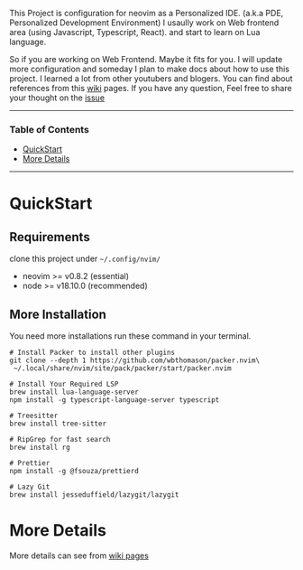 This Project is configuration for neovim as a Personalized IDE. (a.k.a PDE, Personalized Development Environment)
I usaully work on Web frontend area (using Javascript, Typescript, React).
and start to learn on Lua language.

So if you are working on Web Frontend. Maybe it fits for you.
I will update more configuration and someday I plan to make docs about how to use this project.
I learned a lot from other youtubers and blogers.
You can find about references from this [wiki](https://github.com/devstefancho/init.lua/wiki/Reference-for-this-project) pages.
If you have any question, Feel free to share your thought on the [issue](https://github.com/devstefancho/init.lua/issues)

---

### Table of Contents

- [QuickStart](#quickStart)
- [More Details](#more-details)

---

# QuickStart

## Requirements

clone this project under `~/.config/nvim/`

- neovim >= v0.8.2 (essential)
- node >= v18.10.0 (recommended)

## More Installation

You need more installations
run these command in your terminal.

```shell
# Install Packer to install other plugins
git clone --depth 1 https://github.com/wbthomason/packer.nvim\
 ~/.local/share/nvim/site/pack/packer/start/packer.nvim
```

```shell
# Install Your Required LSP
brew install lua-language-server
npm install -g typescript-language-server typescript

# Treesitter
brew install tree-sitter

# RipGrep for fast search
brew install rg

# Prettier
npm install -g @fsouza/prettierd

# Lazy Git
brew install jesseduffield/lazygit/lazygit
```

# More Details

More details can see from [wiki pages](https://github.com/devstefancho/init.lua/wiki)
